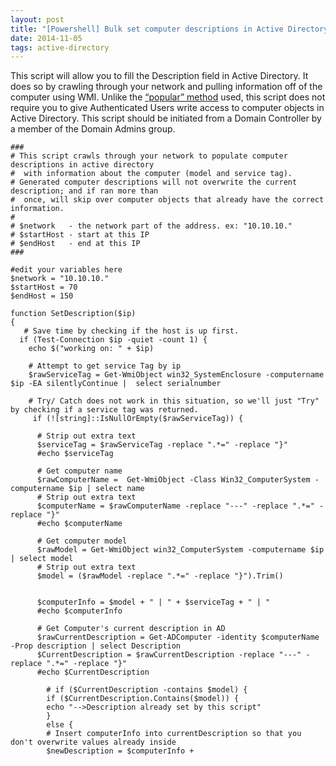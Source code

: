 ```yaml
---
layout: post
title: "[Powershell] Bulk set computer descriptions in Active Directory"
date: 2014-11-05
tags: active-directory
---
```

This script will allow you to fill the Description field in Active Directory. It does so by crawling through your network and pulling information off of the computer using WMI. Unlike the [“popular” method] used, this script does not require you to give Authenticated Users write access to computer objects in Active Directory. This script should be initiated from a Domain Controller by a member of the Domain Admins group.

    ###
    # This script crawls through your network to populate computer descriptions in active directory
    #  with information about the computer (model and service tag).
    # Generated computer descriptions will not overwrite the current description; and if ran more than
    #  once, will skip over computer objects that already have the correct information.
    #
    # $network   - the network part of the address. ex: "10.10.10."
    # $startHost - start at this IP
    # $endHost   - end at this IP
    ###

    #edit your variables here
    $network = "10.10.10."
    $startHost = 70
    $endHost = 150

    function SetDescription($ip)
    {
       # Save time by checking if the host is up first.
      if (Test-Connection $ip -quiet -count 1) {
        echo $("working on: " + $ip)
        
        # Attempt to get service Tag by ip
        $rawServiceTag = Get-WmiObject win32_SystemEnclosure -computername $ip -EA silentlyContinue |  select serialnumber
       
        # Try/ Catch does not work in this situation, so we'll just "Try" by checking if a service tag was returned.
         if (![string]::IsNullOrEmpty($rawServiceTag)) {
             
          # Strip out extra text
          $serviceTag = $rawServiceTag -replace ".*=" -replace "}"
          #echo $serviceTag    

          # Get computer name
          $rawComputerName =  Get-WmiObject -Class Win32_ComputerSystem -computername $ip | select name
          # Strip out extra text
          $computerName = $rawComputerName -replace "---" -replace ".*=" -replace "}"
          #echo $computerName

          # Get computer model
          $rawModel = Get-WmiObject win32_ComputerSystem -computername $ip | select model
          # Strip out extra text
          $model = ($rawModel -replace ".*=" -replace "}").Trim()
          

          $computerInfo = $model + " | " + $serviceTag + " | "
          #echo $computerInfo

          # Get Computer's current description in AD
          $rawCurrentDescription = Get-ADComputer -identity $computerName -Prop description | select Description
          $CurrentDescription = $rawCurrentDescription -replace "---" -replace ".*=" -replace "}"
          #echo $CurrentDescription

            # if ($CurrentDescription -contains $model) {
            if ($CurrentDescription.Contains($model)) {
            echo "-->Description already set by this script"
            }
            else {
            # Insert computerInfo into currentDescription so that you don't overwrite values already inside
            $newDescription = $computerInfo + 

  [“popular” method]: https://4sysops.com/archives/automatically-fill-the-computer-description-field-in-active-directory/